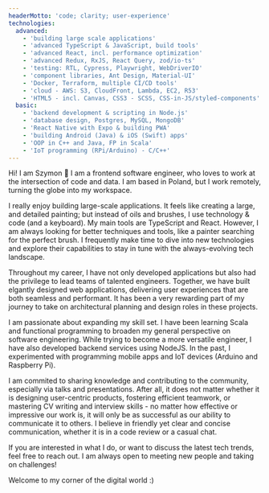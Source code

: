 ```yaml
---
headerMotto: 'code; clarity; user-experience'
technologies:
  advanced:
    - 'building large scale applications'
    - 'advanced TypeScript & JavaScript, build tools'
    - 'advanced React, incl. performance optimization'
    - 'advanced Redux, RxJS, React Query, zod/io-ts'
    - 'testing: RTL, Cypress, Playwright, WebDriverIO'
    - 'component libraries, Ant Design, Material-UI'
    - 'Docker, Terraform, multiple CI/CD tools'
    - 'cloud - AWS: S3, CloudFront, Lambda, EC2, R53'
    - 'HTML5 - incl. Canvas, CSS3 - SCSS, CSS-in-JS/styled-components'
  basic:
    - 'backend development & scripting in Node.js'
    - 'database design, Postgres, MySQL, MongoDB'
    - 'React Native with Expo & building PWA'
    - 'building Android (Java) & iOS (Swift) apps'
    - 'OOP in C++ and Java, FP in Scala'
    - 'IoT programming (RPi/Arduino) - C/C++'
---
```


Hi! I am Szymon 👋 I am a frontend software engineer, who loves to work at the intersection of code and data. I am based in Poland, but I work remotely, turning the globe into my workspace.

I really enjoy building large-scale applications. It feels like creating a large, and detailed painting; but instead of oils and brushes, I use technology & code (and a keyboard). My main tools are TypeScript and React. However, I am always looking for better techniques and tools, like a painter searching for the perfect brush. I frequently make time to dive into new technologies and explore their capabilities to stay in tune with the always-evolving tech landscape.

Throughout my career, I have not only developed applications but also had the privilege to lead teams of talented engineers. Together, we have built elgantly designed web applications, delivering user experiences that are both seamless and performant. It has been a very rewarding part of my journey to take on architectural planning and design roles in these projects.

I am passionate about expanding my skill set. I have been learning Scala and functional programming to broaden my general perspective on software engineering. While trying to become a more versatile engineer, I have also developed backend services using NodeJS. In the past, I experimented with programming mobile apps and IoT devices (Arduino and Raspberry Pi).

I am commited to sharing knowledge and contributing to the community, especially via talks and presentations. After all, it does not matter whether it is designing user-centric products, fostering efficient teamwork, or mastering CV writing and interview skills - no matter how effective or impressive our work is, it will only be as successful as our ability to communicate it to others. I believe in friendly yet clear and concise communication, whether it is in a code review or a casual chat.

If you are interested in what I do, or want to discuss the latest tech trends, feel free to reach out. I am always open to meeting new people and taking on challenges!

Welcome to my corner of the digital world :)
